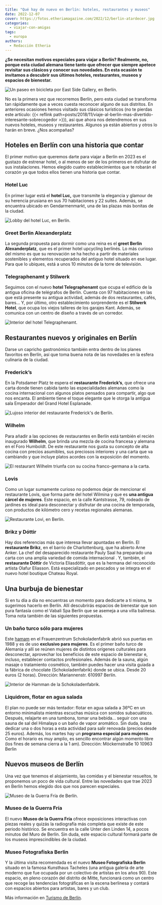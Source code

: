 ```yaml
---
title: "Qué hay de nuevo en Berlín: hoteles, restaurantes y museos"
date: 2022-12-07
cover: https://fotos.etheriamagazine.com/2022/12/berlin-atardecer.jpg
categories: 
  - viajar-con-amigas
tags: 
  - europa
authors: 
  - Redacción Etheria
---
```


**¿Se necesitan motivos especiales para viajar a Berlín? Realmente, no, porque esta 
ciudad alemana tiene tanto que ofrecer que siempre apetece revisitar sus clásicos y 
conocer sus novedades. En esta ocasión te invitamos a descubrir sus últimos hoteles, 
restaurantes, museos y espacios de bienestar.** 

![Un paseo en bicicleta por East Side Gallery, en Berlín.](https://fotos.etheriamagazine.com/2022/12/East-Side-Gallery.jpg "East Side Gallery. © Visit Berlín/ Philip Koschel")

No es la primera vez que recorremos Berlín, pero esta ciudad se transforma tan 
rápidamente que a veces cuesta reconocer alguno de sus distritos. En anteriores 
ocasiones hemos visitado sus clásicos turísticos (no te pierdas este artículo: {{< 
reflink path=posts/2018/11/viaje-al-berlin-mas-divertido-interesante-sobrecogedor >}}), 
así que ahora nos detendremos en sus nuevos hoteles, museos y restaurantes. Algunos ya 
están abiertos y otros lo harán en breve. ¿Nos acompañas? 

## Hoteles en Berlín con una historia que contar

El primer motivo que queremos darte para viajar a Berlín en 2023 es el gustazo de 
estrenar hotel, o al menos de ser de los primeros en disfrutar de sus instalaciones. 
Hemos elegido cuatro establecimientos que te robarán el corazón ya que todos ellos 
tienen una historia que contar. 

### Hotel Luc

En primer lugar está el **hotel Luc,** que transmite la elegancia y glamour de su 
herencia prusiana en sus 70 habitaciones y 22 suites. Además, se encuentra ubicado en 
Gendarmenmarkt, una de las plazas más bonitas de la ciudad. 

![Lobby del hotel Luc, en Berlín.](https://fotos.etheriamagazine.com/2022/12/lobby-hotel-luc-berlin.jpg "Lobby del hotel Luc, en Berlín. © NH Autograph Collection")

### Greet Berlin Alexanderplatz

La segunda propuesta para dormir como una reina es el **greet Berlin Alexanderplatz**, 
que es el primer hotel upcycling berlinés. Lo más curioso del mismo es que su renovación 
se ha hecho a partir de materiales sostenibles y elementos recuperados del antiguo hotel 
situado en ese lugar. Para que lo ubiques, está a unos 10 minutos de la torre de 
televisión. 

### Telegraphenamt y Stilwerk

Seguimos con el nuevo **hotel Telegraphenamt** que ocupa el edificio de la antigua 
oficina de telégrafos de Berlín. Cuenta con 97 habitaciones en las que está presente su 
antigua actividad, además de dos restaurantes, cafés, bares... Y, por último, otro 
establecimiento sorprendente es el **Stilwerk Hotel**, que ocupa los viejos talleres de 
los garajes Kant. Además, se comunica con un centro de diseño a través de un corredor. 

![Interior del hotel Telegraphenamt.](https://fotos.etheriamagazine.com/2022/12/hotel-telegraphenamt.jpg "© Telegraphenamt.")

## Restaurantes nuevos y originales en Berlín

Darse un capricho gastronómico también entra dentro de los planes favoritos en Berlín, 
así que toma buena nota de las novedades en la esfera culinaria de la ciudad. 

### Frederick’s

En la Potsdamer Platz te espera el **restaurante Frederick’s**, que ofrece una carta 
donde tienen cabida tanto las especialidades alemanas como la cocina internacional con 
algunos platos pensados para compartir, algo que nos encanta. El ambiente tiene el toque 
elegante que le otorga la antigua sala Emperador del Grand Hotel Esplanade. 

![Lujoso interior del restaurante Frederick's de Berlín.](https://fotos.etheriamagazine.com/2022/12/restaurant-frederick-berlin.jpg "© Restaurante Frederick's de Berlín.")

### Wilhelm

Para añadir a las opciones de restaurantes en Berlín está también el recién inaugurado 
**Wilhelm**, que brinda una mezcla de cocina francesa y alemana en el Foro Humboldt. De 
este restaurante nos gusta su concepto de alta cocina con precios asumibles, sus 
preciosos interiores y una carta que va cambiando y que incluye platos acordes con la 
exposición del momento. 

![El restaurant Wilhelm triunfa con su cocina franco-germana a la carta.](https://fotos.etheriamagazine.com/2022/12/restaurante-wilhelm.jpg "El restaurant Wilhelm triunfa con su cocina franco-germana a la carta.")

### Lovis

Como un lugar sumamente curioso no podemos dejar de mencionar el restaurante Lovis, que 
forma parte del hotel Wilmina y que es **una antigua cárcel de mujeres**. Este espacio, 
en la calle Kantstrasse, 79, rodeado de jardines es ideal para desconectar y disfrutar 
de una cocina de temporada, con productos de kilómetro cero y recetas regionales 
alemanas. 

![Restaurante Lovi, en Berlín.](https://fotos.etheriamagazine.com/2022/12/restaurante-lovi-berlin.jpg "© Restaurante Lovi, en Berlín.")

### Brikz y Dóttir

Hay dos referencias más que interesa llevar apuntadas en Berlín. El **restaurante 
Brikz**, en el barrio de Charlottenburg, que ha abierto Arne Anker. La chef del 
desaparecido restaurante Pauly Saal ha preparado una carta con una amplia variedad de 
comida internacional . Y, también, el **restaurante Dóttir** de Victoria Elíasdóttir, 
que es la hermana del reconocido artista Olafur Eliasson. Está especializado en pescados 
y se integra en el nuevo hotel boutique Chateau Royal. 

## Una burbuja de bienestar

Si en tu día a día no encuentras un momento para dedicarte a ti misma, te sugerimos 
hacerlo en Berlín. Allí descubrirás espacios de bienestar que son pura fantasía como el 
Vabali Spa Berlín que se asemeja a una villa balinesa. Toma nota también de las 
siguientes propuestas. 

### Un baño turco sólo para mujeres

Este [hamam](https://www.hamamberlin.de/) en el Frauenzentrum Schokoladenfabrik abrió 
sus puertas en 1988 y es de uso **exclusivo para mujeres**. Es el primer baño turco de 
Alemania y allí se reúnen mujeres de distintos orígenes culturales para desconectar, 
aprovechar los beneficios de este espacio de bienestar e, incluso, establecer contactos 
profesionales. Además de la sauna, algún masaje o tratamiento cosmético, también puedes 
hacer una visita guiada a la fábrica de chocolate (Schokoladenfabrik) donde se ubica. 
Desde 20 euros (2 horas). Dirección: Mariannenstr. 610997 Berlín. 

![Interior de Hamman de la Schokoladenfabrik.](https://fotos.etheriamagazine.com/2022/12/hamman-berlin.jpg "Haman o baño turco para mujeres en la Schokoladenfabrik. © Camera4")

### Liquidrom, flotar en agua salada

El plan no puede ser más tentador: flotar en agua salada a 36ºC en un entorno 
minimalista mientras escuchas música con sonidos subacuáticos. Después, relajarte en una 
tumbona, tomar una bebida... seguir con una sauna de sal del Himalaya o un baño de vapor 
aromático. Sin duda, basta dedicar una o dos horas a esta actividad para salir renovada 
(precios desde 25 euros). Además, los martes hay un **programa especial para mujeres**. 
Como el horario es muy amplio, es sencillo encontrar algún momento libre (los fines de 
semana cierra a la 1 am). Dirección: Möckernstraße 10 10963 Berlin 

## Nuevos museos de Berlín

Una vez que tenemos el alojamiento, las comidas y el bienestar resueltos, te proponemos 
un poco de vida cultural. Entre las novedades que trae 2023 en Berlín hemos elegido dos 
que nos parecen especiales. 

![Museo de la Guerra Fría de Berlín.](https://fotos.etheriamagazine.com/2022/12/museo-guerra-fria-berlin.jpg "© Museo de la Guerra Fría de Berlín.")

### Museo de la Guerra Fría

El nuevo **Museo de la Guerra Fría** ofrece exposiciones interactivas con piezas reales 
y quizás la radiografía más completa que existe de este periodo histórico. Se encuentra 
en la calle Unter den Linden 14, a pocos minutos del Muro de Berlín. Sin duda, este 
espacio cultural formará parte de los museos imprescindibles de la ciudad. 

### Museo Fotografiska Berlin

Y la última visita recomendada es el nuevo **Museo Fotografiska Berlin** situado en la 
famosa Kunsthaus Tacheles (una antigua galería de arte moderno que fue ocupada por un 
colectivo de artistas en los años 90). Este espacio, en pleno corazón del distrito de 
Mitte, funcionará como un centro que recoge las tendencias fotográficas en la escena 
berlinesa y contará con espacios abiertos para artistas, bares y un club. 

Más información en [Turismo de Berlín](https://www.visitberlin.de/es).
